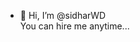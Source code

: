 - 👋 Hi, I’m @sidharWD <br>
You can hire me anytime...


<!---
sidharWD/sidharWD is a ✨ special ✨ repository because its `README.md` (this file) appears on your GitHub profile.
You can click the Preview link to take a look at your changes.
--->
